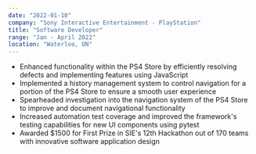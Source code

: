 ```yaml
---
date: "2022-01-10"
company: "Sony Interactive Entertainment - PlayStation"
title: "Software Developer"
range: "Jan - April 2022"
location: "Waterloo, ON"
---
```



- Enhanced functionality within the PS4 Store by efficiently resolving defects and implementing features using JavaScript
- Implemented a history management system to control navigation for a portion of the PS4 Store to ensure a smooth user experience
- Spearheaded investigation into the navigation system of the PS4 Store to improve and document navigational functionality
- Increased automation test coverage and improved the framework's testing capabilities for new UI components using pytest
- Awarded $1500 for First Prize in SIE's 12th Hackathon out of 170 teams with innovative software application design

